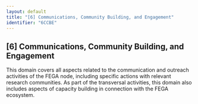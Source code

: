 ```yaml
---
layout: default
title: "[6] Communications, Community Building, and Engagement"
identifier: "6CCBE"
---
```


## [6] Communications, Community Building, and Engagement

This domain covers all aspects related to the communication and outreach activities of the FEGA node, including specific actions with relevant research communities. As part of the transversal activities, this domain also includes aspects of capacity building in connection with the FEGA ecosystem.
